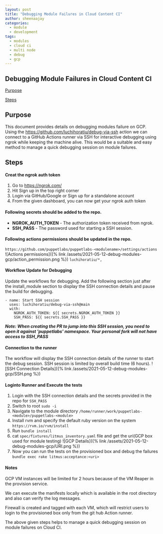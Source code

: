 ```yaml
---
layout: post
title: "Debugging Module Failures in Cloud Content CI"
author: sheenaajay
categories:
  - module
  - development
tags:
  - modules
  - cloud ci
  - multi node
  - debug
  - gcp
---
```


## Debugging Module Failures in Cloud Content CI

[Purpose](#purpose)

[Steps](#steps)

Purpose
------------
This document provides details on debugging modules failure on GCP. Using the https://github.com/luchihoratiu/debug-via-ssh action we can connect to a GitHub Actions runner via SSH for interactive debugging using ngrok while keeping the machine alive. This would be a suitable and easy method to manage a quick debugging session on module failures.

Steps
-------

#### Creat the ngrok auth token

1. Go to https://ngrok.com/
2. Hit Sign up in the top right corner
3. Login via GitHub/Google or Sign up for a standalone account
4. From the given dashboard, you can now get your ngrok auth token

#### Following secrets should be added to the repo.

* **NGROK_AUTH_TOKEN** - The authorization token received from ngrok.
* **SSH_PASS** - The password used for starting a SSH session.

#### Following actions permissions should be updated in the repo.

`https://github.com/puppetlabs/puppetlabs-<modulename>/settings/actions`
![Actions permissions]({% link /assets/2021-05-12-debug-modules-gcp/action_permission.png %}) 
`luchihoratiu/*,`

#### Workflow Update for Debugging

Update the workflows for debugging. Add the following section just after the install_module section to display the SSH connection details and pause the build for debugging.

    - name: Start SSH session
      uses: luchihoratiu/debug-via-ssh@main
      with:
        NGROK_AUTH_TOKEN: ${{ secrets.NGROK_AUTH_TOKEN }}
        SSH_PASS: ${{ secrets.SSH_PASS }}

**_Note: When creating the PR to jump into this SSH session, you need to open it against 'puppetlabs' namespace. Your personal fork will not have access to SSH_PASS_**

#### Connection to the runner
The workflow will display the SSH connection details of the runner to start the debug session. SSH session is limited by overall build time (6 hours).
![SSH Connection Details]({% link /assets/2021-05-12-debug-modules-gcp/SSH.png %})

#### Loginto Runner and Execute the tests

1. Login with the SSH connection details and the secrets provided in the repo for `SSH_PASS`
2. Switch to root `sudo -i`
3. Navigate to the  module directory `/home/runner/work/puppetlabs-<module>/puppetlabs-<module>`
4. Install rvm and  specify the default ruby version on the system `https://rvm.io/rvm/install`
5. Run `bundle install`
6. cat `spec/fixtures/litmus_inventory.yaml` file and get the uri(GCP box used for module testing) ![GCP Details]({% link /assets/2021-05-12-debug-modules-gcp/URI.png %})
7. Now you can run the tests on the provisioned box and debug the failures `bundle exec rake litmus:acceptance:<uri>`

#### Notes

GCP VM instances will be limited for 2 hours because of the VM Reaper in the provision service.

We can execute the manifests locally which is available in the root directory and also can verify the log messages.

Firewall is created and tagged with each VM, which will restrict users to login to the provisioned box only from the git hub Action runner.

The above given steps helps to manage a quick debugging session on module failures on Cloud CI.

